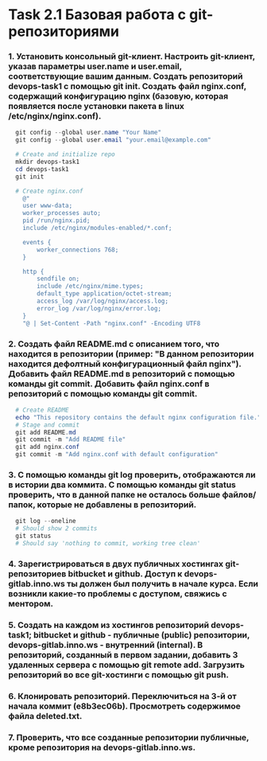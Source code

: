 # Task 2.1 Базовая работа с git-репозиториями
### 1. Установить консольный git-клиент. Настроить git-клиент, указав параметры user.name и user.email, соответствующие вашим данным. Создать репозиторий devops-task1 с помощью git init. Создать файл nginx.conf, содержащий конфигурацию nginx (базовую, которая появляется после установки пакета в linux /etc/nginx/nginx.conf). 
```powershell
  git config --global user.name "Your Name"
  git config --global user.email "your.email@example.com"

  # Create and initialize repo
  mkdir devops-task1
  cd devops-task1
  git init

  # Create nginx.conf
    @"
    user www-data;
    worker_processes auto;
    pid /run/nginx.pid;
    include /etc/nginx/modules-enabled/*.conf;

    events {
        worker_connections 768;
    }

    http {
        sendfile on;
        include /etc/nginx/mime.types;
        default_type application/octet-stream;
        access_log /var/log/nginx/access.log;
        error_log /var/log/nginx/error.log;
    }
    "@ | Set-Content -Path "nginx.conf" -Encoding UTF8
```
### 2. Создать файл README.md с описанием того, что находится в репозитории (пример: "В данном репозитории находится дефолтный конфигурационный файл nginx"). Добавить файл README.md в репозиторий с помощью команды git commit. Добавить файл nginx.conf в репозиторий с помощью команды git commit.
```powershell
  # Create README
  echo "This repository contains the default nginx configuration file." > README.md
  # Stage and commit
  git add README.md
  git commit -m "Add README file"
  git add nginx.conf
  git commit -m "Add nginx.conf with default configuration"

```
### 3. С помощью команды git log проверить, отображаются ли в истории два коммита. С помощью команды git status проверить, что в данной папке не осталось больше файлов/папок, которые не добавлены в репозиторий.
```powershell
  git log --oneline
  # Should show 2 commits
  git status
  # Should say 'nothing to commit, working tree clean'
```
### 4. Зарегистрироваться в двух публичных хостингах git-репозиториев bitbucket и github. Доступ к devops-gitlab.inno.ws ты должен был получить в начале курса. Если возникли какие-то проблемы с доступом, свяжись с ментором.
### 5. Создать на каждом из хостингов репозиторий devops-task1; bitbucket и github - публичные (public) репозитории, devops-gitlab.inno.ws - внутренний (internal). В репозиторий, созданный в первом задании, добавить 3 удаленных сервера с помощью git remote add. Загрузить репозиторий во все git-хостинги с помощью git push.
### 6. Клонировать репозиторий. Переключиться на 3-й от начала коммит (e8b3ec06b). Просмотреть содержимое файла deleted.txt.
### 7. Проверить, что все созданные репозитории публичные, кроме репозитория на devops-gitlab.inno.ws.